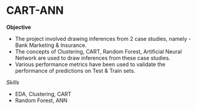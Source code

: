 # CART-ANN

**Objective**

- The project involved drawing inferences from 2 case studies, namely - Bank Marketing & Insurance. 
- The concepts of Clustering, CART, Random Forest, Artificial Neural Network are used to draw inferences from these case studies. 
- Various performance metrics have been used to validate the performance of predictions on Test & Train sets.

*Skills*

- EDA, Clustering, CART
- Random Forest, ANN
